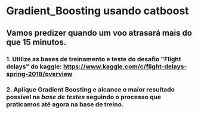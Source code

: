 # Gradient_Boosting usando catboost

## Vamos predizer quando um voo atrasará mais do que 15 minutos.
### 1. Utilize as bases de treinamento e teste do desafio "Flight delays" do kaggle: https://www.kaggle.com/c/flight-delays-spring-2018/overview
### 2. Aplique Gradient Boosting e alcance o maior resultado possível na *base de testes* seguindo o processo que praticamos até agora na base de treino.
